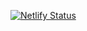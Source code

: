 [![Netlify Status](https://api.netlify.com/api/v1/badges/7470e00b-ec6e-45de-8234-47cc6b8c1ef2/deploy-status)](https://app.netlify.com/sites/moloclan/deploys)
